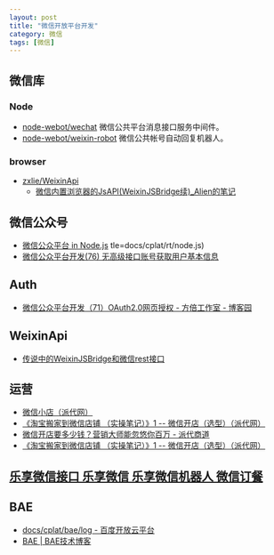 ```yaml
---
layout: post
title: "微信开放平台开发"
category: 微信
tags: [微信]
--- 
```


## 微信库

### Node

- [node-webot/wechat](https://github.com/node-webot/wechat) 微信公共平台消息接口服务中间件。
- [node-webot/weixin-robot](https://github.com/node-webot/weixin-robot) 微信公共帐号自动回复机器人。

### browser

- [zxlie/WeixinApi](https://github.com/zxlie/WeixinApi)
	- [微信内置浏览器的JsAPI(WeixinJSBridge续)_Alien的笔记](http://www.baidufe.com/item/f07a3be0b23b4c9606bb.html)

## 微信公众号

- [微信公众平台 in Node.js](http://blog.fantasyshao.com/2013-10-node-wechat-demo/)
tle=docs/cplat/rt/node.js)
- [微信公众平台开发(76) 无高级接口账号获取用户基本信息](http://www.cnblogs.com/txw1958/p/weixin76-user-info.html)

## Auth

- [微信公众平台开发（71）OAuth2.0网页授权 - 方倍工作室 - 博客园](http://www.cnblogs.com/txw1958/p/weixin71-oauth20.html)

## WeixinApi

- [传说中的WeixinJSBridge和微信rest接口](http://bbs.blueidea.com/thread-3103040-1-1.html)

## 运营

- [微信小店（派代网）](http://www.paidai.com/labels/%E5%BE%AE%E4%BF%A1%E5%B0%8F%E5%BA%97.html)
- [《淘宝搬家到微信店铺 （实操笔记）》1 -- 微信开店（选型）（派代网）](http://bbs.paidai.com/topic/265663)
- [微信开店要多少钱？营销大师能忽悠你百万 - 派代商道](http://news.paidai.com/14497)
- [《淘宝搬家到微信店铺 （实操笔记）》1 -- 微信开店（选型）（派代网）](http://bbs.paidai.com/topic/265663)

## [乐享微信接口 乐享微信 乐享微信机器人 微信订餐](http://www.wxapi.cn/)

## BAE

- [docs/cplat/bae/log - 百度开放云平台](http://developer.baidu.com/wiki/index.php?title=docs/cplat/bae/log)
- [BAE | BAE技术博客](http://godbae.duapp.com/?author=1)
